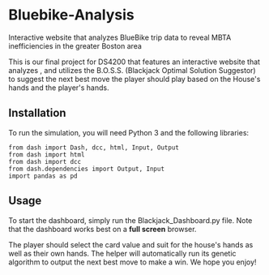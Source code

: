 # Bluebike-Analysis
Interactive website that analyzes BlueBike trip data to reveal MBTA inefficiencies in the greater Boston area

This is our final project for DS4200 that features an interactive website that analyzes
, and utilizes the B.O.S.S. (Blackjack Optimal Solution Suggestor) to suggest the next best move the player should play based on the House's hands and the player's hands. 


## Installation
To run the simulation, you will need Python 3 and the following libraries:
```
from dash import Dash, dcc, html, Input, Output
from dash import html
from dash import dcc
from dash.dependencies import Output, Input
import pandas as pd
```
## Usage
To start the dashboard, simply run the Blackjack_Dashboard.py file. Note that the dashboard works best on a **full screen** browser. 

The player should select the card value and suit for the house's hands as well as their own hands. The helper will automatically run its genetic algorithm to output the next best move to make a win. We hope you enjoy!
